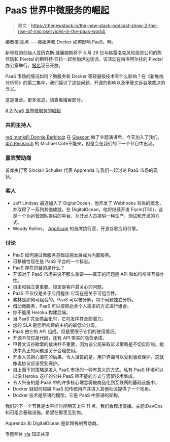 # PaaS 世界中微服务的崛起

> 原文：<https://thenewstack.io/the-new-stack-podcast-show-2-the-rise-of-microservices-in-the-paas-world/>

编者按:亮点——微服务和 Docker 如何影响 PaaS。啊。

新堆栈的创始人亚历克斯·威廉姆斯将于 5 月 29 日与格雷洛克风险投资公司的陈佳瑞和 Pivotal 的斯科特·亚拉一起参加炉边谈话。该活动在帕洛阿尔托的 Pivotal 办公室举行。[报名](http://play.gopivotal.com/Pivotal-Presents-Fireside-Chat-Greylock.html?mkt_tok=3RkMMJWWfF9wsRokuK7JZKXonjHpfsX56O8pXaSwiokz2EFye%2BLIHETpodcMT8JqMa%2BTFAwTG5toziV8R7bHKc1pz98QWxHr)现已开放。

PaaS 市场的情况如何？微服务和 Docker 等轻量级技术有什么影响？在《新堆栈分析师》的第二集中，我们探讨了这些问题、开源的影响以及甲骨文诉谷歌裁决的含义。

这是录音。更多信息，请查看播客部分。

[# 2:PaaS 世界微服务的崛起](https://thenewstack.simplecast.com/episodes/2-the-rise-of-microservices-in-the-paas-world)

### 共同主持人

[red monk](http://redmonk.com/dberkholz/)[的 Donnie Berkholz](http://redmonk.com/) 在 [Gluecon](http://gluecon.com) 做了主题演讲后，今天加入了我们。 [451 Research](https://451research.com/) 的 Michael Cote不能来，但是会在我们的下一个节目中出现。

### 嘉宾赞助商

首席执行官 Sinclair Schuller 代表 Apprenda 与我们一起讨论 PaaS 市场的现状。

### 客人

*   Jeff Lindsay 最近加入了 DigitalOcean，他开发了 Webhooks 背后的概念，并取得了一系列其他成就。在 DigitalOcean，他将继续开发 Flynn(T30)，这是一个为运营团队提供的平台，为开发人员提供一种生产、测试和开发的方式。
*   Woody Rollins， [AppScale](http://www.appscale.com/) 的首席执行官，开源谷歌应用引擎。

### 讨论

*   PaaS 如何通过微服务基础设施发展成为内部服务。
*   可移植性现在是 PaaS 平台的一个标志。
*   PaaS 存在的目的是什么？
*   开源对于 PaaS 市场来说不那么重要——真正的问题是 API 和如何培养互操作性。
*   自由和独立更重要。锁定是客户最关心的问题。
*   PaaS 不仅仅是关于应用程序:它现在是关于可组合性。
*   弗林是如何可组合的。PaaS 可以被分解，每个问题独立分析。
*   借助微服务，PaaS 可以按照适合个人需求的方式进行组合。
*   你不能用 Heroku 构建后端。
*   当 PaaS 完全商品化时，它将发挥其全部潜力。
*   您的 SLA 是您所构建的主机的最低公分母。
*   PaaS 由它的 API 组成，但是受限于它们的使用情况。
*   开源不仅仅是代码，还有 API 带来的隐含承诺。
*   甲骨文诉谷歌案的裁决并不重要，因为该公司采取诉讼策略是不切实际的。裁决中真正的问题是关于合理使用。
*   开发人员担心潜在的后果。令人沮丧的是，用户界面可以受到版权保护。这就像说协议应该受到保护。
*   自上而下的策略是进入 PaaS 市场的一种有意义的方式。私有 PaaS 环境可以以像 Heroku 这样的公共 PaaS 所不能的方式与遗留技术集成。
*   令人兴奋的是:PaaS 中的许多核心理念将被商品化到互联网的基础设施中。
*   Docker 就如何超越 PaaS 的传统用户并进入其他社区提供了一个视角。
*   Docker 技术是原语的模型。它是 PaaS 中原语的架构。

我们的下一个节目是太平洋时间明天上午 11 点。我们会现场直播。主题:DevOps 和可组合基础设施。希望在那里见到你。

Apprenda 和 DigitalOcean 是新堆栈的赞助商。

专题照片 [](https://www.flickr.com/photos/williamismael/5575231758/in/photolist-ixAjEm-f4bNSb-gohaa2-gfnVPa-kV6c6S-kV67cU-2LXnSQ-88rTxW-4BvBh6-8QGzHf-9uEwau-9uBv84-kURirM-9uEvTb-a4qrUF-f5mZQd-5awFk1-9uEwuC-kUPxEZ-kURKWi-9s1T76-cSkfNb-b77XNK-aKp29X-8VhRQr-68AxQJ-kUPCy6-kUPwhZ-4PjabC-kV67To-kUSLWJ-kV4az9-kV55e6-kV4bu5-kUNTFV-kV2uXk-kUQzrU-kUQFM9-kURjBH-9uBweZ-53WNkL-7FMFPu-esE7xw-89ry6k-7ZcMj1-8VhSnx-8VhT48-aqfwSf-86tsdd-fnR1pf) [via](https://www.flickr.com/photos/davegray/6865783407/in/photolist-) 知识共享

<svg xmlns:xlink="http://www.w3.org/1999/xlink" viewBox="0 0 68 31" version="1.1"><title>Group</title> <desc>Created with Sketch.</desc></svg>